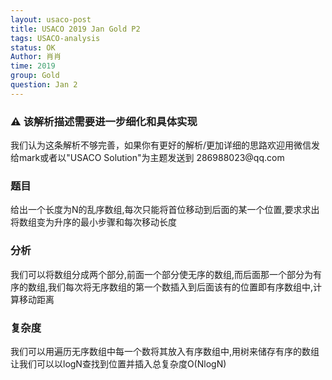 ```yaml
---
layout: usaco-post
title: USACO 2019 Jan Gold P2
tags: USACO-analysis
status: OK
Author: 肖肖
time: 2019
group: Gold
question: Jan 2
---
```

<div class="notification">
    <h3>⚠ 该解析描述需要进一步细化和具体实现</h3>
    我们认为这条解析不够完善，如果你有更好的解析/更加详细的思路欢迎用微信发给mark或者以"USACO Solution"为主题发送到 286988023@qq.com
</div>

### 题目

给出一个长度为N的乱序数组,每次只能将首位移动到后面的某一个位置,要求求出将数组变为升序的最小步骤和每次移动长度

### 分析

我们可以将数组分成两个部分,前面一个部分使无序的数组,而后面那一个部分为有序的数组,我们每次将无序数组的第一个数插入到后面该有的位置即有序数组中,计算移动距离

### 复杂度

我们可以用遍历无序数组中每一个数将其放入有序数组中,用树来储存有序的数组让我们可以以logN查找到位置并插入总复杂度O(NlogN)